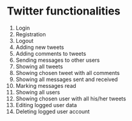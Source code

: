 # Twitter functionalities

1. Login
2. Registration
3. Logout
4. Adding new tweets
5. Adding comments to tweets
6. Sending messages to other users
7. Showing all tweets
8. Showing chosen tweet with all comments
9. Showing all messages sent and received
10. Marking messages read
11. Showing all users
12. Showing chosen user with all his/her tweets
13. Editing logged user data
14. Deleting logged user account


